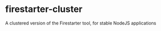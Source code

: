 firestarter-cluster
===================

A clustered version of the Firestarter tool, for stable NodeJS applications
